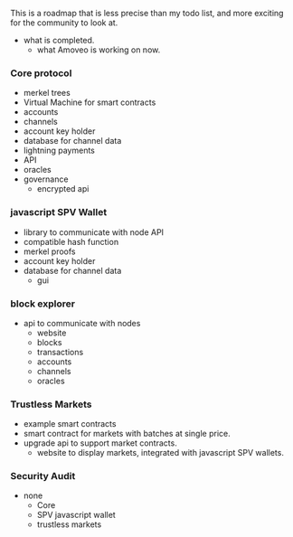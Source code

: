 This is a roadmap that is less precise than my todo list, and more exciting for the community to look at.

* what is completed.
  - what Amoveo is working on now.

### Core protocol

* merkel trees
* Virtual Machine for smart contracts
* accounts
* channels
* account key holder
* database for channel data
* lightning payments
* API
* oracles
* governance
  - encrypted api

### javascript SPV Wallet

* library to communicate with node API
* compatible hash function
* merkel proofs
* account key holder
* database for channel data
  - gui

### block explorer

* api to communicate with nodes
  - website
  - blocks
  - transactions
  - accounts
  - channels
  - oracles

### Trustless Markets

* example smart contracts
* smart contract for markets with batches at single price.
* upgrade api to support market contracts.
  - website to display markets, integrated with javascript SPV wallets.


### Security Audit

* none
  - Core
  - SPV javascript wallet
  - trustless markets
